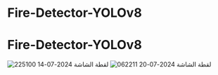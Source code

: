 # Fire-Detector-YOLOv8
# Fire-Detector-YOLOv8
![لقطة الشاشة 2024-07-14 225100](https://github.com/user-attachments/assets/0c1da749-2de7-4948-ab51-f9792a15efbe)
![لقطة الشاشة 2024-07-20 062211](https://github.com/user-attachments/assets/ed6e5659-35f6-44a8-ae07-4eafacc70ac1)
